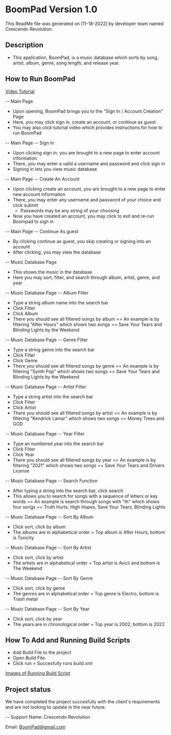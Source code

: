 # BoomPad Version 1.0
This ReadMe file was generated on [11-18-2022] by developer team named Crescendo Revolution.

## Description
- This application, BoomPad, is a music database which sorts by song, artist, album, genre, song length, and release year.

## How to Run BoomPad
[Video Tutorial](https://drive.google.com/file/d/1C8hAWqyHqVKvnfHMiqkH-ecmxk8LZuT2/view?usp=share_link)

-- Main Page
- Upon opening, BoomPad brings you to the "Sign In / Account Creation" Page
- Here, you may click sign in, create an account, or continue as guest
- You may also click tutorial video which provides instructions for how to run BoomPad

-- Main Page -- Sign In
- Upon clicking sign in, you are brought to a new page to enter account information
- There, you may enter a valid a username and password and click sign in
- Signing in lets you view music database

-- Main Page -- Create An Account
- Upon clicking create an account, you are brought to a new page to enter new account information
- There, you may enter any username and password of your choice and click submit
    -  Passwords may be any string of your choosing
- Now you have created an account, you may click to exit and re-run Boompad to sign in

-- Main Page -- Continue As guest
- By clicking continue as guest, you skip creating or signing into an account
- After clicking, you may view the database

-- Music Database Page
- This shows the music in the database
- Here you may sort, filter, and search through album, artist, genre, and year

-- Music Database Page -- Album Filter
- Type a string album name into the search bar
- Click Filter
- Click Album
- There you should see all filtered songs by album
== An example is by filtering "After Hours" which shows two songs
== Save Your Tears and Blinding Lights by the Weekend

-- Music Database Page -- Genre Filter
- Type a string genre into the search bar
- Click Filter
- Click Genre
- There you should see all filtered songs by genre
== An example is by filtering "Synth Pop" which shows two songs
== Save Your Tears and Blinding Lights by the Weekend

-- Music Database Page -- Artist Filter
- Type a string artist into the search bar
- Click Filter
- Click Artist
- There you should see all filtered songs by artist
== An example is by filtering "Kendrick Lamar" which shows two songs
== Money Trees and GOD

-- Music Database Page -- Year Filter
- Type an numbered year into the search bar
- Click Filter
- Click Year
- There you should see all filtered songs by year
== An example is by filtering "2021" which shows two songs
== Save Your Tears and Drivers License

-- Music Database Page -- Search Function
- After typing a string into the search bar, click search
- This allows you to search for songs with a sequence of letters or key words
== An example is search through songs with "th" which shows four songs
== Truth Hurts, High Hopes, Save Your Tears, Blinding Lights

-- Music Database Page -- Sort By Album
- Click sort, click by album
- The albums are in alphabetical order
= Top album is After Hours, bottom is Toxicity

-- Music Database Page -- Sort By Artist
- Click sort, click by artist
- The artists are in alphabetical order
= Top artist is Avicii and bottom is The Weekend

-- Music Database Page -- Sort By Genre
- Click sort, click by genre
- The genres are in alphabetical order
= Top genre is Electro, bottom is Trash metal

-- Music Database Page -- Sort By Year
- Click sort, click by year
- The years are in chronological order
= Top year is 2002, bottom is 2022

## How To Add and Running Build Scripts
- Add Build File to the project
- Open Build File
- Click run
= Succesfully runs build.xml

[Images of Running Build Script](https://drive.google.com/drive/folders/1pRiExyf7xyvye-WH7Zua8PYw0CAc4Iv1?usp=share_link)

## Project status
We have completed the project succesfully with the client's requirements and are not looking to update in the near future.

-- Support
Name: Crescendo Revolution

Email: BoomPad@gmail.com
